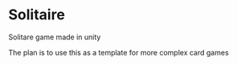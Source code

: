 # Solitaire
Solitare game made in unity

The plan is to use this as a template for more complex card games
